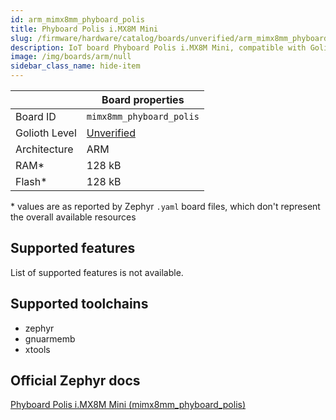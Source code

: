 ```yaml
---
id: arm_mimx8mm_phyboard_polis
title: Phyboard Polis i.MX8M Mini
slug: /firmware/hardware/catalog/boards/unverified/arm_mimx8mm_phyboard_polis
description: IoT board Phyboard Polis i.MX8M Mini, compatible with Golioth at unverified level.
image: /img/boards/arm/null
sidebar_class_name: hide-item
---
```


[//]: # (This is an auto-generated file, do not edit! Changes to it will be lost upon re-generation)



|                | Board properties     |
| -------------  | -------------------- |
| Board ID       | `mimx8mm_phyboard_polis` |
| Golioth Level  | [Unverified](/firmware/hardware#unverified-boards) |
| Architecture   | ARM |
| RAM*           | 128 kB |
| Flash*         | 128 kB |

\* values are as reported by Zephyr `.yaml` board files, which don't represent the overall available resources



## Supported features

List of supported features is not available.

## Supported toolchains

* zephyr
* gnuarmemb
* xtools

## Official Zephyr docs

[Phyboard Polis i.MX8M Mini (mimx8mm_phyboard_polis)](https://docs.zephyrproject.org/latest/boards/arm/mimx8mm_phyboard_polis/doc/index.html)
